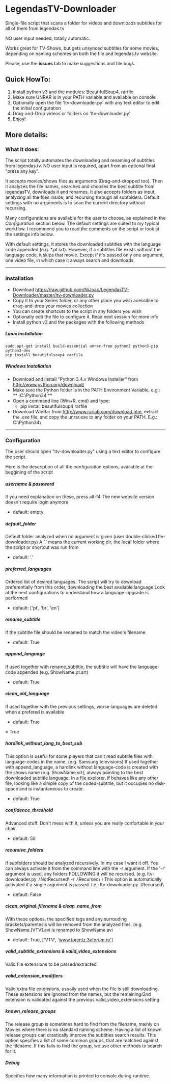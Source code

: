 LegendasTV-Downloader
=======================

Single-file script that scans a folder for videos and downloads subtitles for all of them from legendas.tv

NO user input needed, totally automatic.

Works great for TV-Shows, but gets unsynced subtitles for some movies, depending on naming schemes on both the file and legendas.tv website.

Please, use the **issues** tab to make suggestions and file bugs.

## Quick HowTo:

1. Install python v3 and the modules: BeautifulSoup4, rarfile
2. Make sure UNRAR is in your PATH variable and available on console 
3. Optionally open the file 'ltv-downloader.py' with any text editor to edit the initial configuration
4. Drag-and-Drop videos or folders on 'ltv-downloader.py'
5. Enjoy!


## More details:

### What it does:

The script totally automates the downloading and renaming of subtitles from legendas.tv.
NO user input is required, apart from an optional final "press any key".

It accepts movies/shows files as arguments (Drag-and-dropped too).
Then it analyzes the file names, searches and chooses the best subtitle from legendasTV, downloads it and renames.
It also accepts folders as input, analyzing all the files inside, and recursing through all subfolders.
Default settings with no arguments is to scan the current directory without recursing.

Many configurations are available for the user to choose, as explained in the *Configuration* section below.
The default settings are suited to my typical workflow.
I recommend you to read the comments on the script or look at the settings info below.

With default settings, it stores the downloaded subtitles with the language code appended (e.g. \*.pt.srt).
However, if a subtitles file exists without the language code, it skips that movie.
Except if it's passed only one argument, one video file, in which case it always search and downloads.

____

### Installation

* Download https://raw.github.com/NiJoao/LegendasTV-Downloader/master/ltv-downloader.py
* Copy it to your Series folder, or any other place you wish acessible to drag-and-drop your movies collection
* You can create shortcuts to the script in any folders you wish
* Optionally edit the file to configure it. Read next session for more info
* Install python v3 and the packages with the following methods

##### Linux Installation

    sudo apt-get install build-essential unrar-free python3 python3-pip python3-dev
    pip install beautifulsoup4 rarfile

##### Windows Installation

* Download and install "Python 3.4.x Windows Installer" from http://www.python.org/download/
* Make sure the Python folder is in the PATH Environment Variable, e.g.: ** ;C:\Python34 **
* Open a command line (Win+R, cmd) and type:
  * pip install beautifulsoup4 rarfile
* Download WinRar from http://www.rarlab.com/download.htm, extract the .exe file, and copy the unrar.exe to any folder on your PATH. E.g.: C:\Python34\

____

### Configuration

The user should open "ltv-downloader.py" using a text editor to configure the script.

Here is the description of all the configuration options, available at the beggining of the script

##### username & password

If you need explanation on these, press alt-f4
The new website version doesn't require login anymore
* default: empty

##### default_folder

Default folder analyzed when no argument is given (user double-clicked ltv-downloader.py)
A '.' means the current working dir, the local folder where the script or shortcut was run from
* default: '.'

##### preferred_languages

Ordered list of desired languages.
The script will try to download preferentially from this order, downloading the best available language
Look at the next configurations to understand how a language-upgrade is performed
* default: ['pt', 'br', 'en']

##### rename_subtitle 

If the subtitle file should be renamed to match the video's filename
* default: True

##### append_language 

If used together with rename_subtitle, the subtitle will have the language-code appended (e.g. ShowName.pt.srt)
* default: True

##### clean_old_language 

If used together with the previous settings, worse languages are deleted when a prefered is available
* default: True

 = True

##### hardlink_without_lang_to_best_sub

This option is useful for some players that can't read subtitle files with language-codes in the name. (e.g. Samsung televisions)
If used together with append_language, a hardlink without language-code is created with the shows name (e.g. ShowName.srt), always pointing to the best downloaded subtitle language.
In a file explorer, if behaves like any other file, looking like a simple copy of the coded-subtitle, but it occupies no disk-space and is instantaneous to create.
* default: True

##### confidence_threshold 

Advanced stuff. Don't mess with it, unless you are really confortable in your chair.
* default: 50

##### recursive_folders 

If subfolders should be analyzed recursively.
In my case I want it off. You can always activate it from the command line with the -r argument.
If the '-r' argument is used, any folders FOLLOWING it will be recursed.
(e.g. ltv-downloader.py .\NotRecursed\ -r .\Recursed\ )
This option is automatically activated if a single argument is passed. I.e.: ltv-downloader.py .\Recursed\
* default: False

##### clean_original_filename & clean_name_from  

With these options, the specified tags and any surrouding brackets/parentesis will be removed from the analyzed files.
(e.g. ShowName.[VTV].avi is renamed to ShowName.avi
* default: True, ['VTV', 'www.torentz.3xforum.ro']

##### valid_subtitle_extensions & valid_video_extensions

Valid file extensions to be parsed/extracted

##### valid_extension_modifiers

Valid extra file extensions, usually used when the file is still downloading.
These extensions are ignored from the names, but the remaining/2nd extension is validated against the previous valid_video_extensions setting

##### known_release_groups

The release group is sometimes hard to find from the filename, mainly on Movies where there is no standard naming scheme.
Having a list of known release groups can drastically improve the subtitles search results.
This option specifies a list of some common groups, that are matched against the filename.
If this fails to find the group, we use other methods to search for it.

##### Debug

Specifies how many information is printed to console during runtime.
